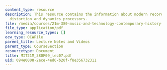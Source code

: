 ```yaml
---
content_type: resource
description: This resource contains the information about modern recording studio,
  distortion and dynamics processors.
file: /media/courses/21m-380-music-and-technology-contemporary-history-and-aesthetics-fall-2009/094e00082ece4ed6b20ff8e356732311_MIT21M_380F09_lec07.pdf
file_type: application/pdf
learning_resource_types: []
ocw_type: OCWFile
parent_title: Lecture Notes and Videos
parent_type: CourseSection
resourcetype: Document
title: MIT21M_380F09_lec07.pdf
uid: 094e0008-2ece-4ed6-b20f-f8e356732311
---
```

